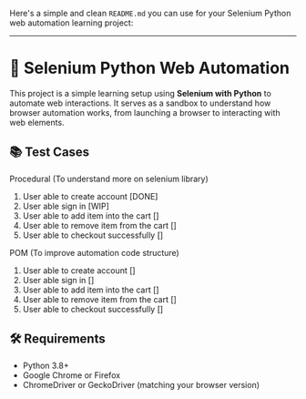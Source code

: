 Here's a simple and clean `README.md` you can use for your Selenium Python web automation learning project:

---

# 🧪 Selenium Python Web Automation

This project is a simple learning setup using **Selenium with Python** to automate web interactions. It serves as a sandbox to understand how browser automation works, from launching a browser to interacting with web elements.

## 📚 Test Cases
Procedural (To understand more on selenium library)
1) User able to create account [DONE]
2) User able sign in [WIP]
3) User able to add item into the cart []
4) User able to remove item from the cart []
5) User able to checkout successfully []

POM (To improve automation code structure)
1) User able to create account []
2) User able sign in []
3) User able to add item into the cart []
4) User able to remove item from the cart []
5) User able to checkout successfully []

## 🛠 Requirements

- Python 3.8+
- Google Chrome or Firefox
- ChromeDriver or GeckoDriver (matching your browser version)